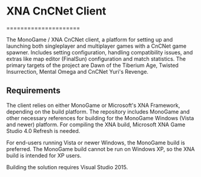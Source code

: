 # XNA CnCNet Client #
=====================

The MonoGame / XNA CnCNet client, a platform for setting up and launching both singleplayer and multiplayer games with a CnCNet game spawner. Includes setting configuration, handling compatibility issues, and extras like map editor (FinalSun) configuration and match statistics. The primary targets of the project are Dawn of the Tiberium Age, Twisted Insurrection, Mental Omega and CnCNet Yuri's Revenge.

Requirements
------------

The client relies on either MonoGame or Microsoft's XNA Framework, depending on the build platform. The repository includes MonoGame and other necessary references for building for the MonoGame Windows (Vista and newer) platform. For compiling the XNA build, Microsoft XNA Game Studio 4.0 Refresh is needed.


For end-users running Vista or newer Windows, the MonoGame build is preferred. The MonoGame build cannot be run on Windows XP, so the XNA build is intended for XP users.


Building the solution requires Visual Studio 2015.